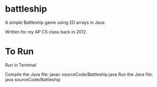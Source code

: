 battleship
==========
A simple Battleship game using 2D arrays in Java.

Written for my AP CS class back in 2012.

To Run
======
Run in Terminal

Compile the Java file: javac sourceCode/Battleship.java
Run the Java file: java sourceCode/Battleship
